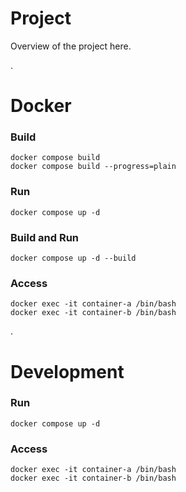 # Project
Overview of the project here.

.
# Docker
### Build
	docker compose build  
	docker compose build --progress=plain  
### Run
	docker compose up -d
### Build and Run 
	docker compose up -d --build
### Access
	docker exec -it container-a /bin/bash
	docker exec -it container-b /bin/bash

.
# Development
### Run
	docker compose up -d	
### Access
	docker exec -it container-a /bin/bash
	docker exec -it container-b /bin/bash

